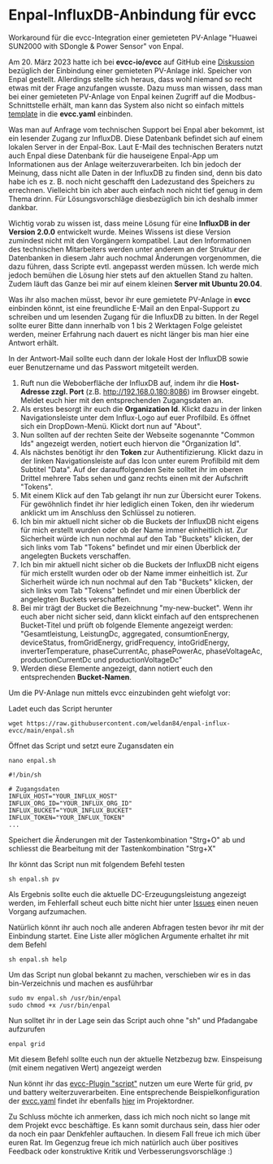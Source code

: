 # Enpal-InfluxDB-Anbindung für evcc
Workaround für die evcc-Integration einer gemieteten PV-Anlage "Huawei SUN2000 with SDongle &amp; Power Sensor" von Enpal.

Am 20. März 2023 hatte ich bei **evcc-io/evcc** auf GitHub eine [Diskussion](https://github.com/evcc-io/evcc/discussions/6965) bezüglich der Einbindung einer gemieteten PV-Anlage inkl. Speicher von Enpal gestellt. Allerdings stellte sich heraus, dass wohl niemand so recht etwas mit der Frage anzufangen wusste. Dazu muss man wissen, dass man bei einer gemieteten PV-Anlage von Enpal keinen Zugriff auf die Modbus-Schnittstelle erhält, man kann das System also nicht so einfach mittels [template](https://docs.evcc.io/docs/devices/meters#sun2000-with-sdongle--power-sensor) in die **evcc.yaml** einbinden.   

Was man auf Anfrage vom technischen Support bei Enpal aber bekommt, ist ein lesender Zugang zur InfluxDB. Diese Datenbank befindet sich auf einem lokalen Server in der Enpal-Box. Laut E-Mail des technischen Beraters nutzt auch Enpal diese Datenbank für die hauseigene Enpal-App um Informationen aus der Anlage weiterzuverarbeiten. Ich bin jedoch der Meinung, dass nicht alle Daten in der InfluxDB zu finden sind, denn bis dato habe ich es z. B. noch nicht geschafft den Ladezustand des Speichers zu errechnen. Vielleicht bin ich aber auch einfach noch nicht tief genug in dem Thema drinn. Für Lösungsvorschläge diesbezüglich bin ich deshalb immer dankbar.

Wichtig vorab zu wissen ist, dass meine Lösung für eine **InfluxDB in der Version 2.0.0** entwickelt wurde. Meines Wissens ist diese Version zumindest nicht mit den Vorgängern kompatibel. Laut den Informationen des technischen Mitarbeiters werden unter anderem an der Struktur der Datenbanken in diesem Jahr auch nochmal Änderungen vorgenommen, die dazu führen, dass Scripte evtl. angepasst werden müssen. Ich werde mich jedoch bemühen die Lösung hier stets auf den aktuellen Stand zu halten. Zudem läuft das Ganze bei mir auf einem kleinen **Server mit Ubuntu 20.04**.

Was ihr also machen müsst, bevor ihr eure gemietete PV-Anlage in **evcc** einbinden könnt, ist eine freundliche E-Mail an den Enpal-Support zu schreiben und um lesenden Zugang für die InfluxDB zu bitten. In der Regel sollte eurer Bitte dann innerhalb von 1 bis 2 Werktagen Folge geleistet werden, meiner Erfahrung nach dauert es nicht länger bis man hier eine Antwort erhält.

In der Antwort-Mail sollte euch dann der lokale Host der InfluxDB sowie euer Benutzername und das Passwort mitgeteilt werden.
1. Ruft nun die Weboberfläche der InfluxDB auf, indem ihr die **Host-Adresse zzgl. Port** (z.B. http://192.168.0.180:8086) im Browser eingebt. Meldet euch hier mit den entsprechenden Zugangsdaten an.
2. Als erstes besorgt ihr euch die **Organization Id**. Klickt dazu in der linken Navigationsleiste unter dem Influx-Logo auf euer Profilbild. Es öffnet sich ein DropDown-Menü. Klickt dort nun auf "About".
3. Nun sollten auf der rechten Seite der Webseite sogenannte "Common Ids" angezeigt werden, notiert euch hiervon die "Organization Id".
4. Als nächstes benötigt ihr den **Token** zur Authentifizierung. Klickt dazu in der linken Navigationsleiste auf das Icon unter eurem Profilbild mit dem Subtitel "Data". Auf der darauffolgenden Seite solltet ihr im oberen Drittel mehrere Tabs sehen und ganz rechts einen mit der Aufschrift "Tokens". 
5. Mit einem Klick auf den Tab gelangt ihr nun zur Übersicht eurer Tokens. Für gewöhnlich findet ihr hier lediglich einen Token, den ihr wiederum anklickt um im Anschluss den Schlüssel zu notieren.
6. Ich bin mir aktuell nicht sicher ob die Buckets der InfluxDB nicht eigens für mich erstellt wurden oder ob der Name immer einheitlich ist. Zur Sicherheit würde ich nun nochmal auf den Tab "Buckets" klicken, der sich links vom Tab "Tokens" befindet und mir einen Überblick der angelegten Buckets verschaffen.
6. Ich bin mir aktuell nicht sicher ob die Buckets der InfluxDB nicht eigens für mich erstellt wurden oder ob der Name immer einheitlich ist. Zur Sicherheit würde ich nun nochmal auf den Tab "Buckets" klicken, der sich links vom Tab "Tokens" befindet und mir einen Überblick der angelegten Buckets verschaffen.
7. Bei mir trägt der Bucket die Bezeichnung "my-new-bucket". Wenn ihr euch aber nicht sicher seid, dann klickt einfach auf den entsprechenen Bucket-Titel und prüft ob folgende Elemente angezeigt werden: "Gesamtleistung, LeistungDc, aggregated, consumtionEnergy, deviceStatus, fromGridEnergy, gridFrequency, intoGridEnergy, inverterTemperature, phaseCurrentAc, phasePowerAc, phaseVoltageAc, productionCurrentDc und productionVoltageDc"
8. Werden diese Elemente angezeigt, dann notiert euch den entsprechenden **Bucket-Namen**.

Um die PV-Anlage nun mittels evcc einzubinden geht wiefolgt vor:

Ladet euch das Script herunter
````shell
wget https://raw.githubusercontent.com/weldan84/enpal-influx-evcc/main/enpal.sh
````

Öffnet das Script und setzt eure Zugansdaten ein
````shell
nano enpal.sh
````

````shell
#!/bin/sh

# Zugangsdaten
INFLUX_HOST="YOUR_INFLUX_HOST"
INFLUX_ORG_ID="YOUR_INFLUX_ORG_ID"
INFLUX_BUCKET="YOUR_INFLUX_BUCKET"
INFLUX_TOKEN="YOUR_INFLUX_TOKEN"
...

````

Speichert die Änderungen mit der Tastenkombination "Strg+O" ab und schliesst die Bearbeitung mit der Tastenkombination "Strg+X"

Ihr könnt das Script nun mit folgendem Befehl testen
````shell
sh enpal.sh pv
````
Als Ergebnis sollte euch die aktuelle DC-Erzeugungsleistung angezeigt werden, im Fehlerfall scheut euch bitte nicht hier unter [Issues](https://github.com/weldan84/enpal-influx-evcc/issues) einen neuen Vorgang aufzumachen.

Natürlich könnt ihr auch noch alle anderen Abfragen testen bevor ihr mit der Einbindung startet. Eine Liste aller möglichen Argumente erhaltet ihr mit dem Befehl
````shell
sh enpal.sh help
````

Um das Script nun global bekannt zu machen, verschieben wir es in das bin-Verzeichnis und machen es ausführbar 
````shell
sudo mv enpal.sh /usr/bin/enpal
sudo chmod +x /usr/bin/enpal
````

Nun solltet ihr in der Lage sein das Script auch ohne "sh" und Pfadangabe aufzurufen
````shell
enpal grid
````

Mit diesem Befehl sollte euch nun der aktuelle Netzbezug bzw. Einspeisung (mit einem negativen Wert) angezeigt werden

Nun könnt ihr das [evcc-Plugin "script"](https://docs.evcc.io/docs/reference/plugins#shell-script-lesenschreiben) nutzen um eure Werte für grid, pv und battery weiterzuverarbeiten. Eine entsprechende Beispielkonfiguration der [evcc.yaml](https://github.com/weldan84/enpal-influx-evcc/blob/main/evcc.yaml) findet ihr ebenfalls [hier](https://github.com/weldan84/enpal-influx-evcc/blob/main/evcc.yaml) im Projektordner.

Zu Schluss möchte ich anmerken, dass ich mich noch nicht so lange mit dem Projekt evcc beschäftige. Es kann somit durchaus sein, dass hier oder da noch ein paar Denkfehler auftauchen. In diesem Fall freue ich mich über euren Rat. Im Gegenzug freue ich mich natürlich auch über positives Feedback oder konstruktive Kritik und Verbesserungsvorschläge :)